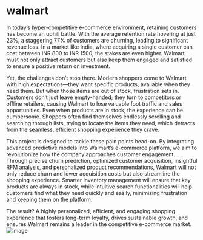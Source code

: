 # walmart
In today’s hyper-competitive e-commerce environment, retaining customers has become an uphill battle. With the average retention rate hovering at just 23%, a staggering 77% of customers are churning, leading to significant revenue loss. In a market like India, where acquiring a single customer can cost between INR 800 to INR 1500, the stakes are even higher. Walmart must not only attract customers but also keep them engaged and satisfied to ensure a positive return on investment.

Yet, the challenges don’t stop there. Modern shoppers come to Walmart with high expectations—they want specific products, available when they need them. But when those items are out of stock, frustration sets in. Customers don’t just leave empty-handed; they turn to competitors or offline retailers, causing Walmart to lose valuable foot traffic and sales opportunities. Even when products are in stock, the experience can be cumbersome. Shoppers often find themselves endlessly scrolling and searching through lists, trying to locate the items they need, which detracts from the seamless, efficient shopping experience they crave.

This project is designed to tackle these pain points head-on. By integrating advanced predictive models into Walmart’s e-commerce platform, we aim to revolutionize how the company approaches customer engagement. Through precise churn prediction, optimized customer acquisition, insightful RFM analysis, and personalized product recommendations, Walmart will not only reduce churn and lower acquisition costs but also streamline the shopping experience. Smarter inventory management will ensure that key products are always in stock, while intuitive search functionalities will help customers find what they need quickly and easily, minimizing frustration and keeping them on the platform.

The result? A highly personalized, efficient, and engaging shopping experience that fosters long-term loyalty, drives sustainable growth, and ensures Walmart remains a leader in the competitive e-commerce market.
![image](https://github.com/user-attachments/assets/80fb7131-8046-447f-9631-1ff44f90714e)


